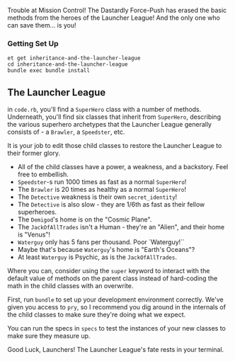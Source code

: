 Trouble at Mission Control! The Dastardly Force-Push has erased the basic methods from the heroes of the Launcher League! And the only one who can save them... is you!

### Getting Set Up

```no-highlight
et get inheritance-and-the-launcher-league
cd inheritance-and-the-launcher-league
bundle exec bundle install
```

## The Launcher League

in `code.rb`, you'll find a `SuperHero` class with a number of methods. Underneath, you'll find six classes that inherit from `SuperHero`, describing the various superhero archetypes that the Launcher League generally consists of - a `Brawler`, a `Speedster`, etc.

It is your job to edit those child classes to restore the Launcher League to their former glory.

- All of the child classes have a power, a weakness, and a backstory. Feel free to embellish.
- `Speedster`-s run 1000 times as fast as a normal `SuperHero`!
- The `Brawler` is 20 times as healthy as a normal `SuperHero`!
- The `Detective` weakness is their own `secret_identity`!
- The `Detective` is also slow - they are 1/6th as fast as their fellow superheroes.
- The `Demigod`'s home is on the "Cosmic Plane".
- The `JackOfAllTrades` isn't a Human - they're an "Alien", and their home is "Venus"!
- `Waterguy` only has 5 fans per thousand. Poor `Waterguy!``
- Maybe that's because `Waterguy`'s home is "Earth's Oceans"?
- At least `Waterguy` is Psychic, as is the `JackOfAllTrades`.

Where you can, consider using the `super` keyword to interact with the default value of methods on the parent class instead of hard-coding the math in the child classes with an overwrite.

First, run `bundle` to set up your development environment correctly. We've given you access to `pry`, so I recommend you dig around in the internals of the child classes to make sure they're doing what we expect.

You can run the specs in `specs` to test the instances of your new classes to make sure they measure up.

Good Luck, Launchers! The Launcher League's fate rests in your terminal.
